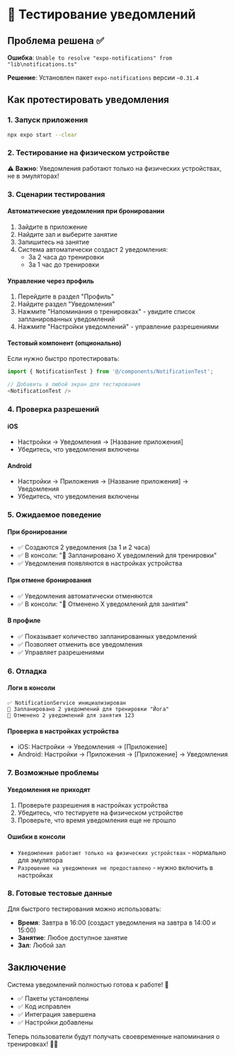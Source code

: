 # 🧪 Тестирование уведомлений

## Проблема решена ✅

**Ошибка**: `Unable to resolve "expo-notifications" from "lib\notifications.ts"`

**Решение**: Установлен пакет `expo-notifications` версии `~0.31.4`

## Как протестировать уведомления

### 1. Запуск приложения
```bash
npx expo start --clear
```

### 2. Тестирование на физическом устройстве
⚠️ **Важно**: Уведомления работают только на физических устройствах, не в эмуляторах!

### 3. Сценарии тестирования

#### **Автоматические уведомления при бронировании**
1. Зайдите в приложение
2. Найдите зал и выберите занятие
3. Запишитесь на занятие
4. Система автоматически создаст 2 уведомления:
   - За 2 часа до тренировки
   - За 1 час до тренировки

#### **Управление через профиль**
1. Перейдите в раздел "Профиль"
2. Найдите раздел "Уведомления"
3. Нажмите "Напоминания о тренировках" - увидите список запланированных уведомлений
4. Нажмите "Настройки уведомлений" - управление разрешениями

#### **Тестовый компонент** (опционально)
Если нужно быстро протестировать:
```typescript
import { NotificationTest } from '@/components/NotificationTest';

// Добавить в любой экран для тестирования
<NotificationTest />
```

### 4. Проверка разрешений

#### **iOS**
- Настройки → Уведомления → [Название приложения]
- Убедитесь, что уведомления включены

#### **Android**
- Настройки → Приложения → [Название приложения] → Уведомления
- Убедитесь, что уведомления включены

### 5. Ожидаемое поведение

#### **При бронировании**
- ✅ Создаются 2 уведомления (за 1 и 2 часа)
- ✅ В консоли: "📱 Запланировано X уведомлений для тренировки"
- ✅ Уведомления появляются в настройках устройства

#### **При отмене бронирования**
- ✅ Уведомления автоматически отменяются
- ✅ В консоли: "📱 Отменено X уведомлений для занятия"

#### **В профиле**
- ✅ Показывает количество запланированных уведомлений
- ✅ Позволяет отменить все уведомления
- ✅ Управляет разрешениями

### 6. Отладка

#### **Логи в консоли**
```
✅ NotificationService инициализирован
📱 Запланировано 2 уведомлений для тренировки "Йога"
📱 Отменено 2 уведомлений для занятия 123
```

#### **Проверка в настройках устройства**
- iOS: Настройки → Уведомления → [Приложение]
- Android: Настройки → Приложения → [Приложение] → Уведомления

### 7. Возможные проблемы

#### **Уведомления не приходят**
1. Проверьте разрешения в настройках устройства
2. Убедитесь, что тестируете на физическом устройстве
3. Проверьте, что время уведомления еще не прошло

#### **Ошибки в консоли**
- `Уведомления работают только на физических устройствах` - нормально для эмулятора
- `Разрешение на уведомления не предоставлено` - нужно включить в настройках

### 8. Готовые тестовые данные

Для быстрого тестирования можно использовать:
- **Время**: Завтра в 16:00 (создаст уведомления на завтра в 14:00 и 15:00)
- **Занятие**: Любое доступное занятие
- **Зал**: Любой зал

## Заключение

Система уведомлений полностью готова к работе! 🎉

- ✅ Пакеты установлены
- ✅ Код исправлен
- ✅ Интеграция завершена
- ✅ Настройки добавлены

Теперь пользователи будут получать своевременные напоминания о тренировках! 💪📱
